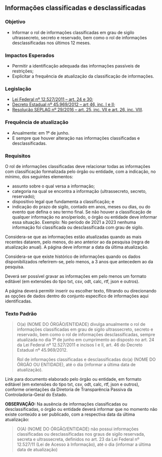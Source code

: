 ## Informações classificadas e desclassificadas

### Objetivo
-	Informar o rol de informações classificadas em grau de sigilo ultrassecreto, secreto e reservado, bem como o rol de informações desclassificadas nos últimos 12 meses.

### Impactos Esperados
-	Permitir a identificação adequada das informações passíveis de restrições;
- Explicitar a frequência de atualização da classificação de informações.

### Legislação
-	[Lei Federal nº 12.527/2011 – art. 24 e 30](http://www.planalto.gov.br/ccivil_03/_ato2011-2014/2011/lei/l12527.htm#art24);
-	[Decreto Estadual nº 45.969/2012 – art 46, inc. I e II](https://www.almg.gov.br/consulte/legislacao/completa/completa.html?tipo=DEC&num=45969&ano=2012);
-	[Resolução SEPLAG nº 29/2016 – art. 25, inc. VII e art. 26, inc. VIII](http://www.planejamento.mg.gov.br/sites/default/files/documentos/resolucao_sitios_seplag_29_de_05_07_2016_1.pdf).

### Frequência de atualização
-	Anualmente: em 1º de junho.
-	E sempre que houver alteração nas informações classificadas e desclassificadas.

### Requisitos
O rol de informações classificadas deve relacionar todas as informações com classificação formalizada pelo órgão ou entidade, com a indicação, no mínimo, dos seguintes elementos:
- assunto sobre o qual versa a informação;
- categoria na qual se encontra a informação (ultrassecreto, secreto, reservado);
- dispositivo legal que fundamenta a classificação; e
- indicação do prazo de sigilo, contado em anos, meses ou dias, ou do evento que defina o seu termo final.
Se não houver a classificação de qualquer informação no ano/período, o órgão ou entidade deve informar essa situação. Exemplo: No período de 2021 a 2023 nenhuma informação foi classificada ou desclassificada com grau de sigilo.

Considera-se que as informações estão atualizadas quando as mais recentes datarem, pelo menos, do ano anterior ao da pesquisa (regra de atualização anual). A página deve informar a data da última atualização.

Considera-se que existe histórico de informações quando os dados disponibilizados referirem-se, pelo menos, a 3 anos que antecedem ao da pesquisa.

Deverá ser possível gravar as informações em pelo menos um formato editável (em extensões do tipo txt, csv, odt, calc, rtf, json e outros).

A  página deverá permitir inserir ou escolher texto, filtrando ou direcionando as opções de dados dentro do conjunto específico de informações aqui identificadas.

### Texto Padrão

> O(a) (NOME DO ÓRGÃO/ENTIDADE) divulga anualmente o rol de informações classificadas em grau de sigilo ultrassecreto, secreto e reservado, bem como o rol de informações desclassificadas, sempre atualizada no dia 1º de junho em cumprimento ao disposto no art. 24 da Lei Federal nº 12.527/2011 e incisos I e II, art. 46 do Decreto Estadual nº 45.969/2012.
> 
> Rol de informações classificadas e desclassificadas do(a) (NOME DO ÓRGÃO OU ENTIDADE), até o dia (informar a última data de atualização).
>

Link para documento elaborado pelo órgão ou entidade, em formato editável (em extensões do tipo txt, csv, odt, calc, rtf, json e outros), conforme orientações da Diretoria de Transparência Passiva da Controladoria-Geral do Estado.
>

**OBSERVAÇÃO:** Na ausência de informações classificadas ou desclassificadas, o órgão ou entidade deverá informar que no momento não existe conteúdo a ser publicado, com a respectiva data da última atualização:

> O(A) (NOME DO ÓRGÃO/ENTIDADE) não possui informações classificadas ou desclassificadas nos graus de sigilo reservada, secreta e ultrassecreta, definidos no art. 23 da Lei Federal nº 12.527/11 (Lei de Acesso à Informação), até o dia (informar a última data de atualização)
> 

 
